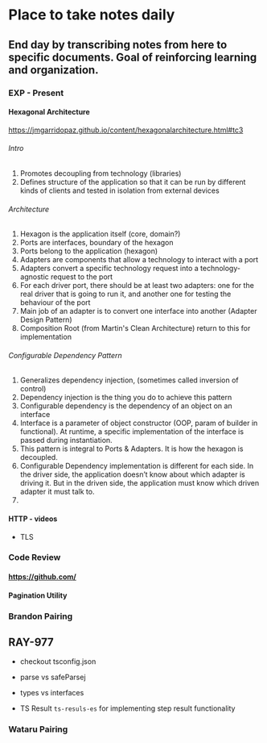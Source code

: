# Place to take notes daily

## End day by transcribing notes from here to specific documents. Goal of reinforcing learning and organization.

### EXP - Present

#### Hexagonal Architecture
https://jmgarridopaz.github.io/content/hexagonalarchitecture.html#tc3

###### Intro
1. Promotes decoupling from technology (libraries)
2. Defines structure of the application so that it can be run by different kinds of clients and tested in isolation from external devices

###### Architecture
1. Hexagon is the application itself (core, domain?)
2. Ports are interfaces, boundary of the hexagon
3. Ports belong to the application (hexagon)
4. Adapters are components that allow a technology to interact with a port
5. Adapters convert a specific technology request into a technology-agnostic request to the port
6. For each driver port, there should be at least two adapters: one for the real driver that is going to run it, and another one for testing the behaviour of the port
7. Main job of an adapter is to convert one interface into another (Adapter Design Pattern)
8. Composition Root (from Martin's Clean Architecture) return to this for implementation

###### Configurable Dependency Pattern
1. Generalizes dependency injection, (sometimes called inversion of control)
2. Dependency injection is the thing you do to achieve this pattern
3. Configurable dependency is the dependency of an object on an interface
4. Interface is a parameter of object constructor (OOP, param of builder in functional). At runtime, a specific implementation of the interface is passed during instantiation.
5. This pattern is integral to Ports & Adapters. It is how the hexagon is decoupled.
6. Configurable Dependency implementation is different for each side. In the driver side, the application doesn’t know about which adapter is driving it. But in the driven side, the application must know which driven adapter it must talk to.
7. 







#### HTTP - videos
- TLS

### Code Review
#### https://github.com/


#### Pagination Utility

   
### Brandon Pairing

RAY-977
- 

- checkout tsconfig.json
- parse vs safeParsej
- types vs interfaces

- TS Result ```ts-resuls-es``` for implementing step result functionality


### Wataru Pairing
 

